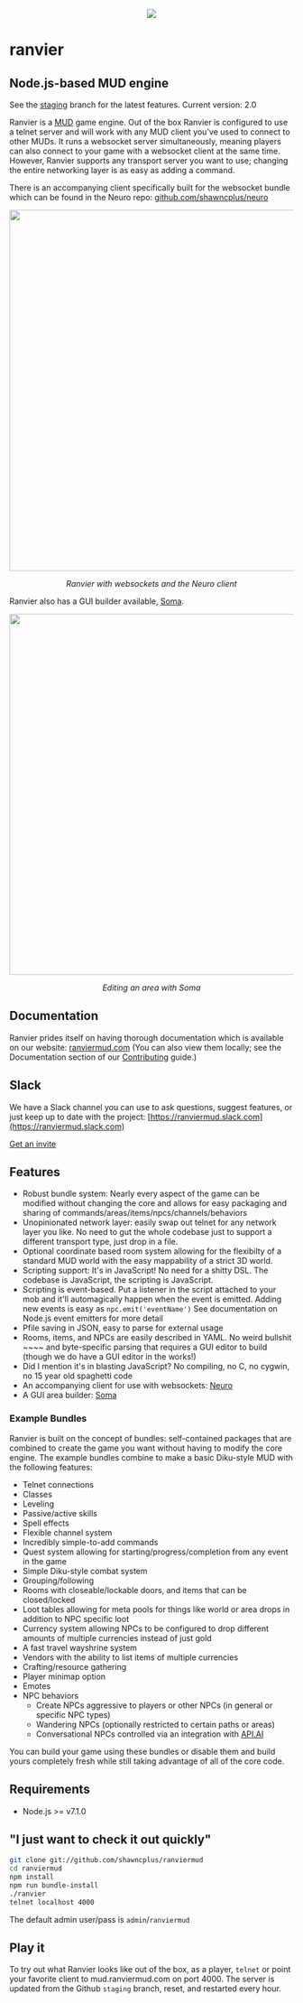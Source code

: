 <p align="center"><img class="readme-logo" src="https://raw.githubusercontent.com/shawncplus/ranviermud/staging/resources/logo.png"></p>

# ranvier

## Node.js-based MUD engine

See the [staging](https://github.com/shawncplus/ranviermud/tree/staging) branch for the latest features. Current version: 2.0

Ranvier is a [MUD](https://en.wikipedia.org/wiki/MUD) game engine. Out of the box Ranvier is configured to use a telnet
server and will work with any MUD client you've used to connect to other MUDs. It runs a websocket server simultaneously,
meaning players can also connect to your game with a websocket client at the same time. However, Ranvier supports any transport
server you want to use; changing the entire networking layer is as easy as adding a command.

There is an accompanying client specifically built for the websocket bundle which can be found in the Neuro repo: [github.com/shawncplus/neuro](https://github.com/shawncplus/neuro)

<p align="center">
  <img width="640" src="https://raw.githubusercontent.com/shawncplus/neuro/master/assets/demo.gif" />
</p>
<div style="text-align: center"><em>Ranvier with websockets and the Neuro client</em></div>

Ranvier also has a GUI builder available, [Soma](https://github.com/shawncplus/soma).

<p align="center">
  <img width="640" src="https://raw.githubusercontent.com/shawncplus/soma/master/assets/screenshot.png" />
</p>
<div style="text-align: center"><em>Editing an area with Soma</em></div>


## Documentation

Ranvier prides itself on having thorough documentation which is available on our website: [ranviermud.com](http://www.ranviermud.com)
(You can also view them locally; see the Documentation section of our [Contributing](http://www.ranviermud.com/contributing/#documentation) guide.)

## Slack

We have a Slack channel you can use to ask questions, suggest features, or just keep up to date with the project: [https://ranviermud.slack.com](https://ranviermud.slack.com)

[Get an invite](https://ranviermud.signup.team/)

## Features

* Robust bundle system: Nearly every aspect of the game can be modified without changing the core and allows for easy
  packaging and sharing of commands/areas/items/npcs/channels/behaviors
* Unopinionated network layer: easily swap out telnet for any network layer you like. No need to gut the whole codebase
  just to support a different transport type, just drop in a file.
* Optional coordinate based room system allowing for the flexibilty of a standard MUD world with the easy mappability of
  a strict 3D world.
* Scripting support: It's in JavaScript! No need for a shitty DSL. The codebase is JavaScript, the scripting is JavaScript.
* Scripting is event-based. Put a listener in the script attached to your mob and it'll automagically happen when the
  event is emitted. Adding new events is easy as `npc.emit('eventName')` See documentation on Node.js event emitters for more detail
* Pfile saving in JSON, easy to parse for external usage
* Rooms, items, and NPCs are easily described in YAML. No weird bullshit ~~~~ and byte-specific parsing that requires a
  GUI editor to build (though we do have a GUI editor in the works!)
* Did I mention it's in blasting JavaScript? No compiling, no C, no cygwin, no 15 year old spaghetti code
* An accompanying client for use with websockets: [Neuro](https://github.com/shawncplus/neuro)
* A GUI area builder: [Soma](https://github.com/shawncplus/soma)

### Example Bundles

Ranvier is built on the concept of bundles: self-contained packages that are combined to create the game you want
without having to modify the core engine. The example bundles combine to make a basic Diku-style MUD with the following
features:

* Telnet connections
* Classes
* Leveling
* Passive/active skills
* Spell effects
* Flexible channel system
* Incredibly simple-to-add commands
* Quest system allowing for starting/progress/completion from any event in the game
* Simple Diku-style combat system
* Grouping/following
* Rooms with closeable/lockable doors, and items that can be closed/locked
* Loot tables allowing for meta pools for things like world or area drops in addition to NPC specific loot
* Currency system allowing NPCs to be configured to drop different amounts of multiple currencies instead of just gold
* A fast travel wayshrine system
* Vendors with the ability to list items of multiple currencies
* Crafting/resource gathering
* Player minimap option
* Emotes
* NPC behaviors
  * Create NPCs aggressive to players or other NPCs (in general or specific NPC types)
  * Wandering NPCs (optionally restricted to certain paths or areas)
  * Conversational NPCs controlled via an integration with [API.AI](https://api.ai)

You can build your game using these bundles or disable them and build yours completely fresh while still taking
advantage of all of the core code.

## Requirements

* Node.js >= v7.1.0

## "I just want to check it out quickly"

```sh
git clone git://github.com/shawncplus/ranviermud
cd ranviermud
npm install
npm run bundle-install
./ranvier
telnet localhost 4000
```

The default admin user/pass is `admin`/`ranviermud`

## Play it

To try out what Ranvier looks like out of the box, as a player, `telnet` or point your favorite client to
mud.ranviermud.com on port 4000. The server is updated from the Github `staging` branch, reset, and restarted every
hour.
